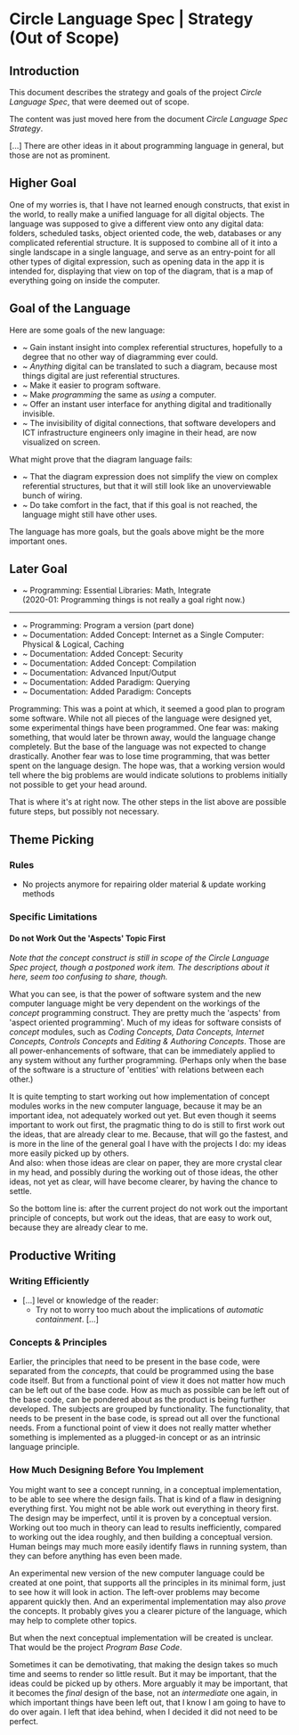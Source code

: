 ﻿Circle Language Spec | Strategy (Out of Scope)
==============================================


Introduction
------------

This document describes the strategy and goals of the project *Circle Language Spec*, that were deemed out of scope.

The content was just moved here from the document *Circle Language Spec Strategy*.

[...] There are other ideas in it about programming language in general, but those are not as prominent.


Higher Goal
-----------

One of my worries is, that I have not learned enough constructs, that exist in the world, to really make a unified language for all digital objects. The language was supposed to give a different view onto any digital data: folders, scheduled tasks, object oriented code, the web, databases or any complicated referential structure. It is supposed to combine all of it into a single landscape in a single language, and serve as an entry-point for all other types of digital expression, such as opening data in the app it is intended for, displaying that view on top of the diagram, that is a map of everything going on inside the computer.


Goal of the Language
--------------------

Here are some goals of the new language:

- ~ Gain instant insight into complex referential structures, hopefully to a degree that no other way of diagramming ever could.
- ~ *Anything* digital can be translated to such a diagram, because most things digital are just referential structures.
- ~ Make it easier to program software.
- ~ Make *programming* the same as *using* a computer.
- ~ Offer an instant user interface for anything digital and traditionally invisible.
- ~ The invisibility of digital connections, that software developers and ICT infrastructure engineers only imagine in their head, are now visualized on screen.

What might prove that the diagram language fails:

- ~ That the diagram expression does not simplify the view on complex referential structures, but that it will still look like an unoverviewable bunch of wiring.
- ~ Do take comfort in the fact, that if this goal is not reached, the language might still have other uses.

The language has more goals, but the goals above might be the more important ones.


Later Goal
----------

- ~ Programming: Essential Libraries: Math, Integrate  
    (2020-01: Programming things is not really a goal right now.)
-----
- ~ Programming: Program a version (part done)
- ~ Documentation: Added Concept: Internet as a Single Computer: Physical & Logical, Caching
- ~ Documentation: Added Concept: Security
- ~ Documentation: Added Concept: Compilation
- ~ Documentation: Advanced Input/Output
- ~ Documentation: Added Paradigm: Querying
- ~ Documentation: Added Paradigm: Concepts

Programming: This was a point at which, it seemed a good plan to program some software. While not all pieces of the language were designed yet, some experimental things have been programmed. One fear was: making something, that would later be thrown away, would the language change completely. But the base of the language was not expected to change drastically. Another fear was to lose time programming, that was better spent on the language design. The hope was, that a working version would tell where the big problems are would indicate solutions to problems initially not possible to get your head around.

That is where it's at right now. The other steps in the list above are possible future steps, but possibly not necessary.


Theme Picking
-------------

### Rules

- No projects anymore for repairing older material & update working methods

### Specific Limitations

#### Do not Work Out the 'Aspects' Topic First

*Note that the concept construct is still in scope of the Circle Language Spec project, though a postponed work item. The descriptions about it here, seem too confusing to share, though.*

What you can see, is that the power of software system and the new computer language might be very dependent on the workings of the *concept* programming construct. They are pretty much the 'aspects' from 'aspect oriented programming'. Much of my ideas for software consists of *concept* modules, such as *Coding Concepts, Data Concepts, Internet Concepts, Controls Concepts* and *Editing & Authoring Concepts*. Those are all power-enhancements of software, that can be immediately applied to any system without any further programming. (Perhaps only when the base of the software is a structure of 'entities' with relations between each other.)

It is quite tempting to start working out how implementation of concept modules works in the new computer language, because it may be an important idea, not adequately worked out yet. But even though it seems important to work out first, the pragmatic thing to do is still to first work out the ideas, that are already clear to me. Because, that will go the fastest, and is more in the line of the general goal I have with the projects I do: my ideas more easily picked up by others.  
And also: when those ideas are clear on paper, they are more crystal clear in my head, and possibly during the working out of those ideas, the other ideas, not yet as clear, will have become clearer, by having the chance to settle.

So the bottom line is: after the current project do not work out the important principle of concepts, but work out the ideas, that are easy to work out, because they are already clear to me.


Productive Writing
------------------

### Writing Efficiently

- [...] level or knowledge of the reader:
    - Try not to worry too much about the implications of *automatic containment*. [...]

### Concepts & Principles

Earlier, the principles that need to be present in the base code, were separated from the *concepts*, that could be programmed using the base code itself. But from a functional point of view it does not matter how much can be left out of the base code. How as much as possible can be left out of the base code, can be pondered about as the product is being further developed. The subjects are grouped by functionality. The functionality, that needs to be present in the base code, is spread out all over the functional needs. From a functional point of view it does not really matter whether something is implemented as a plugged-in concept or as an intrinsic language principle.

### How Much Designing Before You Implement

You might want to see a concept running, in a conceptual implementation, to be able to see where the design fails. That is kind of a flaw in designing everything first. You might not be able work out everything in theory first. The design may be imperfect, until it is proven by a conceptual version.  Working out too much in theory can lead to results inefficiently, compared to working out the idea roughly, and then building a conceptual version.  
Human beings may much more easily identify flaws in running system, than they can before anything has even been made.

An experimental new version of the new computer language could be created at one point, that supports all the principles in its minimal form, just to see how it will look in action. The left-over problems may become apparent quickly then. And an experimental implementation may also *prove* the concepts. It probably gives you a clearer picture of the language, which may help to complete other topics.

But when the next conceptual implementation will be created is unclear. That would be the project *Program Base Code*.

Sometimes it can be demotivating, that making the design takes so much time and seems to render so little result. But it may be important, that the ideas could be picked up by others. More arguably it may be important, that it becomes the *final* design of the base, not an *intermediate* one again, in which important things have been left out, that I know I am going to have to do over again. I left that idea behind, when I decided it did not need to be perfect.